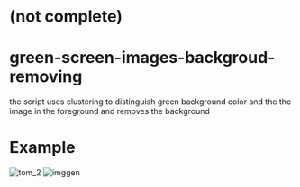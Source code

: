 # (not complete)
# green-screen-images-backgroud-removing
the script uses clustering to distinguish green background color and the the image in the foreground and removes  the background  
# Example
![tom_2](https://user-images.githubusercontent.com/96614260/224493111-0845f3c0-ea5f-491a-a670-78e052c1bc82.jpg)
![imggen](https://user-images.githubusercontent.com/96614260/224493131-34df8c65-0b61-43b1-847d-413cd393fc18.jpg)
